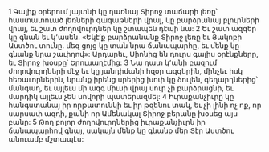 1 Գալիք օրերում յայտնի կը դառնայ Տիրոջ տաճարի լեռը՝
հաստատուած լեռների գագաթների վրայ,
կը բարձրանայ բլուրների վրայ,
եւ շատ ժողովուրդներ կը շտապեն դէպի նա:
2 Եւ շատ ազգեր կը գնան եւ կ՚ասեն.
«Եկէ՛ք բարձրանանք Տիրոջ լեռը եւ Յակոբի Աստծու տունը.
մեզ ցոյց կը տան նրա ճանապարհը,
եւ մենք կը գնանք նրա շաւիղով»:
Արդարեւ, Սիոնից են դուրս գալիս օրէնքները,
եւ Տիրոջ խօսքը՝ Երուսաղէմից:
3 Նա դատ կ՚անի բազում ժողովուրդների մէջ
եւ կը յանդիմանի հզօր ազգերին,
մինչեւ իսկ հեռաւորներին,
նրանք իրենց սրերից խոփ կը ձուլեն, գեղարդներից՝ մանգաղ,
եւ այլեւս մի ազգ միւսի վրայ սուր չի բարձրացնի,
եւ մարդիկ այլեւս չեն սովորի պատերազմել:
4 Իւրաքանչիւրը կը հանգստանայ իր որթատունկի եւ իր թզենու տակ,
եւ չի լինի ոչ ոք, որ սարսափ ազդի,
քանի որ Ամենակալ Տիրոջ բերանը խօսեց այս բանը:
5 Թող բոլոր ժողովուրդներից իւրաքանչիւրն իր ճանապարհով գնայ,
սակայն մենք կը գնանք մեր Տէր Աստծու անուամբ մշտապէս:
